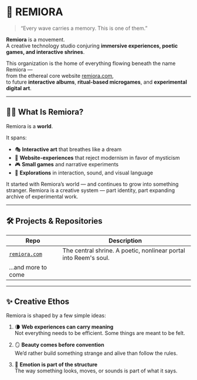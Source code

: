 # 🌊 REMIORA

> “Every wave carries a memory. This is one of them.”

**Remiora** is a movement.  
A creative technology studio conjuring **immersive experiences, poetic games, and interactive shrines**.

This organization is the home of everything flowing beneath the name Remiora —  
from the ethereal core website [remiora.com](https://remiora.com),  
to future **interactive albums**, **ritual-based microgames**, and **experimental digital art**.

---

## 🧜‍♀️ What Is Remiora?

Remiora is a **world**.

It spans:
- 🎭 **Interactive art** that breathes like a dream
- 🐚 **Website-experiences** that reject modernism in favor of mysticism
- 🎮 **Small games** and narrative experiments
- 🧪 **Explorations** in interaction, sound, and visual language

It started with Remiora’s world — and continues to grow into something stranger. Remiora is a creative system — part identity, part expanding archive of experimental work.

---

## 🛠 Projects & Repositories

| Repo | Description |
|------|-------------|
| [`remiora.com`](https://github.com/remiora/remiora.com) | The central shrine. A poetic, nonlinear portal into Reem's soul. |
| ...and more to come

---

## ✨ Creative Ethos

Remiora is shaped by a few simple ideas:

1. 🌘 **Web experiences can carry meaning**  
   Not everything needs to be efficient. Some things are meant to be felt.

2. 🪞 **Beauty comes before convention**  
   We’d rather build something strange and alive than follow the rules.

3. 🧬 **Emotion is part of the structure**  
   The way something looks, moves, or sounds is part of what it says.
